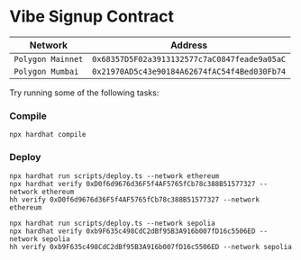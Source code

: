 # Vibe Signup Contract

| Network           | Address                                      |
| ----------------- | -------------------------------------------- |
| `Polygon Mainnet` | `0x68357D5F02a3913132577c7aC0847feade9a05aC` |
| `Polygon Mumbai`  | `0x21970AD5c43e90184A62674fAC54f4Bed030Fb74` |

Try running some of the following tasks:

### Compile

```
npx hardhat compile
```

### Deploy

```
npx hardhat run scripts/deploy.ts --network ethereum
npx hardhat verify 0xD0f6d9676d36F5f4AF5765fCb78c388B51577327 --network ethereum
hh verify 0xD0f6d9676d36F5f4AF5765fCb78c388B51577327 --network ethereum
```

```
npx hardhat run scripts/deploy.ts --network sepolia
npx hardhat verify 0xb9F635c498CdC2dBf95B3A916b007fD16c5506ED --network sepolia
hh verify 0xb9F635c498CdC2dBf95B3A916b007fD16c5506ED --network sepolia
```
